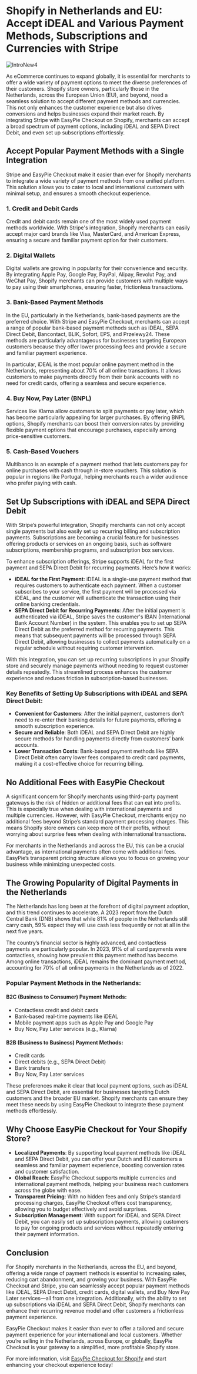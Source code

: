 # Shopify in Netherlands and EU: Accept iDEAL and Various Payment Methods, Subscriptions and Currencies with Stripe

![IntroNew4](https://github.com/user-attachments/assets/5c16a7e3-d81a-405b-a588-b50aea6a438d)

As eCommerce continues to expand globally, it is essential for merchants to offer a wide variety of payment options to meet the diverse preferences of their customers. Shopify store owners, particularly those in the Netherlands, across the European Union (EU), and beyond, need a seamless solution to accept different payment methods and currencies. This not only enhances the customer experience but also drives conversions and helps businesses expand their market reach. By integrating Stripe with EasyPie Checkout on Shopify, merchants can accept a broad spectrum of payment options, including iDEAL and SEPA Direct Debit, and even set up subscriptions effortlessly.

## Accept Popular Payment Methods with a Single Integration

Stripe and EasyPie Checkout make it easier than ever for Shopify merchants to integrate a wide variety of payment methods from one unified platform. This solution allows you to cater to local and international customers with minimal setup, and ensures a smooth checkout experience.

### 1. Credit and Debit Cards
Credit and debit cards remain one of the most widely used payment methods worldwide. With Stripe's integration, Shopify merchants can easily accept major card brands like Visa, MasterCard, and American Express, ensuring a secure and familiar payment option for their customers.

### 2. Digital Wallets
Digital wallets are growing in popularity for their convenience and security. By integrating Apple Pay, Google Pay, PayPal, Alipay, Revolut Pay, and WeChat Pay, Shopify merchants can provide customers with multiple ways to pay using their smartphones, ensuring faster, frictionless transactions.

### 3. Bank-Based Payment Methods
In the EU, particularly in the Netherlands, bank-based payments are the preferred choice. With Stripe and EasyPie Checkout, merchants can accept a range of popular bank-based payment methods such as iDEAL, SEPA Direct Debit, Bancontact, BLIK, Sofort, EPS, and Przelewy24. These methods are particularly advantageous for businesses targeting European customers because they offer lower processing fees and provide a secure and familiar payment experience.

In particular, iDEAL is the most popular online payment method in the Netherlands, representing about 70% of all online transactions. It allows customers to make payments directly from their bank accounts with no need for credit cards, offering a seamless and secure experience.

### 4. Buy Now, Pay Later (BNPL)
Services like Klarna allow customers to split payments or pay later, which has become particularly appealing for larger purchases. By offering BNPL options, Shopify merchants can boost their conversion rates by providing flexible payment options that encourage purchases, especially among price-sensitive customers.

### 5. Cash-Based Vouchers
Multibanco is an example of a payment method that lets customers pay for online purchases with cash through in-store vouchers. This solution is popular in regions like Portugal, helping merchants reach a wider audience who prefer paying with cash.

## Set Up Subscriptions with iDEAL and SEPA Direct Debit

With Stripe’s powerful integration, Shopify merchants can not only accept single payments but also easily set up recurring billing and subscription payments. Subscriptions are becoming a crucial feature for businesses offering products or services on an ongoing basis, such as software subscriptions, membership programs, and subscription box services.

To enhance subscription offerings, Stripe supports iDEAL for the first payment and SEPA Direct Debit for recurring payments. Here’s how it works:

- **iDEAL for the First Payment**: iDEAL is a single-use payment method that requires customers to authenticate each payment. When a customer subscribes to your service, the first payment will be processed via iDEAL, and the customer will authenticate the transaction using their online banking credentials.
- **SEPA Direct Debit for Recurring Payments**: After the initial payment is authenticated via iDEAL, Stripe saves the customer's IBAN (International Bank Account Number) in the system. This enables you to set up SEPA Direct Debit as the preferred method for recurring payments. This means that subsequent payments will be processed through SEPA Direct Debit, allowing businesses to collect payments automatically on a regular schedule without requiring customer intervention.

With this integration, you can set up recurring subscriptions in your Shopify store and securely manage payments without needing to request customer details repeatedly. This streamlined process enhances the customer experience and reduces friction in subscription-based businesses.

### Key Benefits of Setting Up Subscriptions with iDEAL and SEPA Direct Debit:
- **Convenient for Customers**: After the initial payment, customers don’t need to re-enter their banking details for future payments, offering a smooth subscription experience.
- **Secure and Reliable**: Both iDEAL and SEPA Direct Debit are highly secure methods for handling payments directly from customers’ bank accounts.
- **Lower Transaction Costs**: Bank-based payment methods like SEPA Direct Debit often carry lower fees compared to credit card payments, making it a cost-effective choice for recurring billing.

## No Additional Fees with EasyPie Checkout

A significant concern for Shopify merchants using third-party payment gateways is the risk of hidden or additional fees that can eat into profits. This is especially true when dealing with international payments and multiple currencies. However, with EasyPie Checkout, merchants enjoy no additional fees beyond Stripe’s standard payment processing charges. This means Shopify store owners can keep more of their profits, without worrying about surprise fees when dealing with international transactions.

For merchants in the Netherlands and across the EU, this can be a crucial advantage, as international payments often come with additional fees. EasyPie’s transparent pricing structure allows you to focus on growing your business while minimizing unexpected costs.

## The Growing Popularity of Digital Payments in the Netherlands

The Netherlands has long been at the forefront of digital payment adoption, and this trend continues to accelerate. A 2023 report from the Dutch Central Bank (DNB) shows that while 81% of people in the Netherlands still carry cash, 59% expect they will use cash less frequently or not at all in the next five years.

The country’s financial sector is highly advanced, and contactless payments are particularly popular. In 2023, 91% of all card payments were contactless, showing how prevalent this payment method has become. Among online transactions, iDEAL remains the dominant payment method, accounting for 70% of all online payments in the Netherlands as of 2022.

### Popular Payment Methods in the Netherlands:
#### B2C (Business to Consumer) Payment Methods:
- Contactless credit and debit cards
- Bank-based real-time payments like iDEAL
- Mobile payment apps such as Apple Pay and Google Pay
- Buy Now, Pay Later services (e.g., Klarna)
#### B2B (Business to Business) Payment Methods:
- Credit cards
- Direct debits (e.g., SEPA Direct Debit)
- Bank transfers
- Buy Now, Pay Later services

These preferences make it clear that local payment options, such as iDEAL and SEPA Direct Debit, are essential for businesses targeting Dutch customers and the broader EU market. Shopify merchants can ensure they meet these needs by using EasyPie Checkout to integrate these payment methods effortlessly.

## Why Choose EasyPie Checkout for Your Shopify Store?

- **Localized Payments**: By supporting local payment methods like iDEAL and SEPA Direct Debit, you can offer your Dutch and EU customers a seamless and familiar payment experience, boosting conversion rates and customer satisfaction.
- **Global Reach**: EasyPie Checkout supports multiple currencies and international payment methods, helping your business reach customers across the globe with ease.
- **Transparent Pricing**: With no hidden fees and only Stripe’s standard processing charges, EasyPie Checkout offers cost transparency, allowing you to budget effectively and avoid surprises.
- **Subscription Management**: With support for iDEAL and SEPA Direct Debit, you can easily set up subscription payments, allowing customers to pay for ongoing products and services without repeatedly entering their payment information.

## Conclusion

For Shopify merchants in the Netherlands, across the EU, and beyond, offering a wide range of payment methods is essential to increasing sales, reducing cart abandonment, and growing your business. With EasyPie Checkout and Stripe, you can seamlessly accept popular payment methods like iDEAL, SEPA Direct Debit, credit cards, digital wallets, and Buy Now Pay Later services—all from one integration. Additionally, with the ability to set up subscriptions via iDEAL and SEPA Direct Debit, Shopify merchants can enhance their recurring revenue model and offer customers a frictionless payment experience.

EasyPie Checkout makes it easier than ever to offer a tailored and secure payment experience for your international and local customers. Whether you’re selling in the Netherlands, across Europe, or globally, EasyPie Checkout is your gateway to a simplified, more profitable Shopify store.

For more information, visit [EasyPie Checkout for Shopify](https://www.easypie.com) and start enhancing your checkout experience today!
